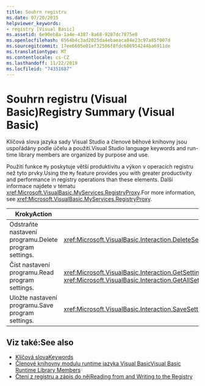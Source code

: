 ```yaml
---
title: Souhrn registru
ms.date: 07/20/2015
helpviewer_keywords:
- registry [Visual Basic]
ms.assetid: 6e90eb8a-1a4e-4387-8a68-9287dc7875e8
ms.openlocfilehash: 6564b4c3ad2025da4ebaeaca84e23c97a85f007d
ms.sourcegitcommit: 17ee6605e01ef32506f8fdc686954244ba6911de
ms.translationtype: MT
ms.contentlocale: cs-CZ
ms.lasthandoff: 11/22/2019
ms.locfileid: "74351687"
---
```

# <a name="registry-summary-visual-basic"></a><span data-ttu-id="74785-102">Souhrn registru (Visual Basic)</span><span class="sxs-lookup"><span data-stu-id="74785-102">Registry Summary (Visual Basic)</span></span>
<span data-ttu-id="74785-103">Klíčová slova jazyka sady Visual Studio a členové běhové knihovny jsou uspořádány podle účelu a použití.</span><span class="sxs-lookup"><span data-stu-id="74785-103">Visual Studio language keywords and run-time library members are organized by purpose and use.</span></span>  
  
 <span data-ttu-id="74785-104">Použití funkce `My` poskytuje větší produktivitu a výkon v operacích registru než tyto prvky.</span><span class="sxs-lookup"><span data-stu-id="74785-104">Using the `My` feature provides you with greater productivity and performance in registry operations than these elements.</span></span> <span data-ttu-id="74785-105">Další informace najdete v tématu <xref:Microsoft.VisualBasic.MyServices.RegistryProxy>.</span><span class="sxs-lookup"><span data-stu-id="74785-105">For more information, see <xref:Microsoft.VisualBasic.MyServices.RegistryProxy>.</span></span>  
  
|<span data-ttu-id="74785-106">**Kroky**</span><span class="sxs-lookup"><span data-stu-id="74785-106">**Action**</span></span>|<span data-ttu-id="74785-107">**Element Language**</span><span class="sxs-lookup"><span data-stu-id="74785-107">**Language element**</span></span>|  
|----------------|--------------------------|  
|<span data-ttu-id="74785-108">Odstraňte nastavení programu.</span><span class="sxs-lookup"><span data-stu-id="74785-108">Delete program settings.</span></span>|<xref:Microsoft.VisualBasic.Interaction.DeleteSetting%2A>|  
|<span data-ttu-id="74785-109">Číst nastavení programu.</span><span class="sxs-lookup"><span data-stu-id="74785-109">Read program settings.</span></span>|<span data-ttu-id="74785-110"><xref:Microsoft.VisualBasic.Interaction.GetSetting%2A><xref:Microsoft.VisualBasic.Interaction.GetAllSettings%2A></span><span class="sxs-lookup"><span data-stu-id="74785-110"><xref:Microsoft.VisualBasic.Interaction.GetSetting%2A>, <xref:Microsoft.VisualBasic.Interaction.GetAllSettings%2A></span></span>|  
|<span data-ttu-id="74785-111">Uložte nastavení programu.</span><span class="sxs-lookup"><span data-stu-id="74785-111">Save program settings.</span></span>|<xref:Microsoft.VisualBasic.Interaction.SaveSetting%2A>|  
  
## <a name="see-also"></a><span data-ttu-id="74785-112">Viz také:</span><span class="sxs-lookup"><span data-stu-id="74785-112">See also</span></span>

- [<span data-ttu-id="74785-113">Klíčová slova</span><span class="sxs-lookup"><span data-stu-id="74785-113">Keywords</span></span>](../../../visual-basic/language-reference/keywords/index.md)
- [<span data-ttu-id="74785-114">Členové knihovny modulu runtime jazyka Visual Basic</span><span class="sxs-lookup"><span data-stu-id="74785-114">Visual Basic Runtime Library Members</span></span>](../../../visual-basic/language-reference/runtime-library-members.md)
- [<span data-ttu-id="74785-115">Čtení z registru a zápis do něj</span><span class="sxs-lookup"><span data-stu-id="74785-115">Reading from and Writing to the Registry</span></span>](../../../visual-basic/developing-apps/programming/computer-resources/reading-from-and-writing-to-the-registry.md)

